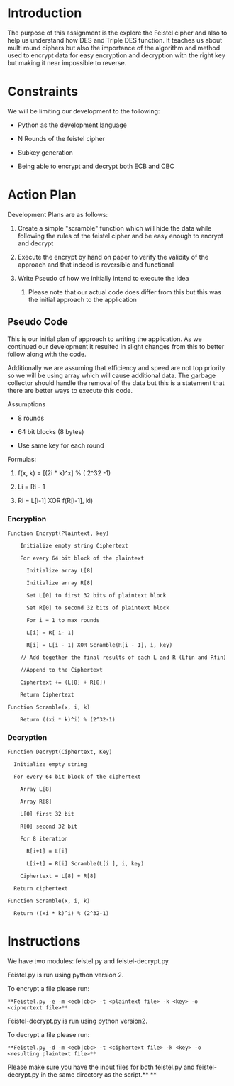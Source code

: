 # Introduction

The purpose of this assignment is the explore the Feistel cipher and also to help us understand how DES and Triple DES function. It teaches us about multi round ciphers but also the importance of the algorithm and method used to encrypt data for easy encryption and decryption with the right key but making it near impossible to reverse.

# Constraints

We will be limiting our development to the following:

* Python as the development language

* N Rounds of the feistel cipher

* Subkey generation

* Being able to encrypt and decrypt both ECB and CBC

# Action Plan

Development Plans are as follows:

1. Create a simple "scramble" function which will hide the data while following the rules of the feistel cipher and be easy enough to encrypt and decrypt

2. Execute the encrypt by hand on paper to verify the validity of the approach and that indeed is reversible and functional

3. Write Pseudo of how we initially intend to execute the idea

    1. Please note that our actual code does differ from this but this was the initial approach to the application

## Pseudo Code

This is our initial plan of approach to writing the application. As we continued our development it resulted in slight changes from this to better follow along with the code.

Additionally we are assuming that efficiency and speed are not top priority so we will be using array which will cause additional data. The garbage collector should handle the removal of the data but this is a statement that there are better ways to execute this code.

Assumptions

* 8 rounds

* 64 bit blocks (8 bytes)

* Use same key for each round

Formulas: 

1. f(x, k) = [(2i * k)^x] % ( 2^32 -1)

2. Li = Ri - 1

3. Ri = L[i-1] XOR f(R[i-1], ki) 

### Encryption

    Function Encrypt(Plaintext, key)

        Initialize empty string Ciphertext

        For every 64 bit block of the plaintext

          Initialize array L[8]

          Initialize array R[8]

          Set L[0] to first 32 bits of plaintext block

          Set R[0] to second 32 bits of plaintext block

          For i = 1 to max rounds

          L[i] = R[ i- 1]

          R[i] = L[i - 1] XOR Scramble(R[i - 1], i, key)

        // Add together the final results of each L and R (Lfin and Rfin)

        //Append to the Ciphertext

        Ciphertext += (L[8] + R[8])

        Return Ciphertext

    Function Scramble(x, i, k)

        Return ((xi * k)^i) % (2^32-1)	

### Decryption

    Function Decrypt(Ciphertext, Key)

      Initialize empty string

      For every 64 bit block of the ciphertext

        Array L[8]

        Array R[8]

        L[0] first 32 bit

        R[0] second 32 bit

        For 8 iteration

          R[i+1] = L[i]

          L[i+1] = R[i] Scramble(L[i ], i, key)

        Ciphertext = L[8] + R[8]

      Return ciphertext

    Function Scramble(x, i, k)

      Return ((xi * k)^i) % (2^32-1)

# Instructions

We have two modules: feistel.py and feistel-decrypt.py

Feistel.py is run using python version 2. 

To encrypt a file please run: 

    **Feistel.py -e -m <ecb|cbc> -t <plaintext file> -k <key> -o <ciphertext file>**

Feistel-decrypt.py is run using python version2.

To decrypt a file please run:

    **Feistel.py -d -m <ecb|cbc> -t <ciphertext file> -k <key> -o <resulting plaintext file>**

Please make sure you have the input files for both feistel.py and feistel-decrypt.py in the same directory as the script.** **
